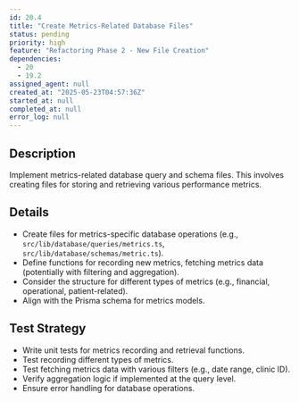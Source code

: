 ```yaml
---
id: 20.4
title: "Create Metrics-Related Database Files"
status: pending
priority: high
feature: "Refactoring Phase 2 - New File Creation"
dependencies:
  - 20
  - 19.2
assigned_agent: null
created_at: "2025-05-23T04:57:36Z"
started_at: null
completed_at: null
error_log: null
---
```


## Description

Implement metrics-related database query and schema files. This involves creating files for storing and retrieving various performance metrics.

## Details

- Create files for metrics-specific database operations (e.g., `src/lib/database/queries/metrics.ts`, `src/lib/database/schemas/metric.ts`).
- Define functions for recording new metrics, fetching metrics data (potentially with filtering and aggregation).
- Consider the structure for different types of metrics (e.g., financial, operational, patient-related).
- Align with the Prisma schema for metrics models.

## Test Strategy

- Write unit tests for metrics recording and retrieval functions.
- Test recording different types of metrics.
- Test fetching metrics data with various filters (e.g., date range, clinic ID).
- Verify aggregation logic if implemented at the query level.
- Ensure error handling for database operations.
